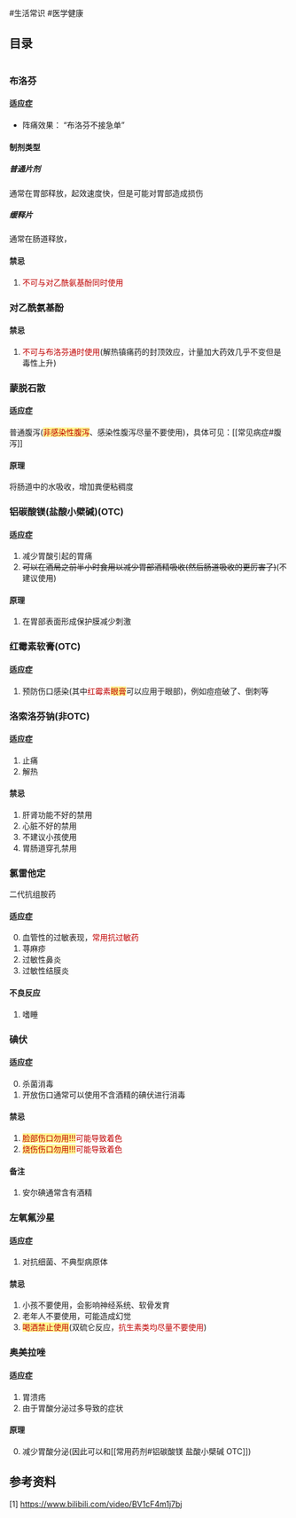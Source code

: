 #生活常识 #医学健康

## 目录
```toc

```




### 布洛芬

#### 适应症

- 阵痛效果：
	“布洛芬不接急单”



#### 制剂类型

##### 普通片剂
通常在胃部释放，起效速度快，但是可能对胃部造成损伤

##### 缓释片
通常在肠道释放，

#### 禁忌
1. <font color="#c00000">不可与对乙酰氨基酚同时使用</font>


### 对乙酰氨基酚


#### 禁忌
1. <font color="#c00000">不可与布洛芬通时使用</font>(解热镇痛药的封顶效应，计量加大药效几乎不变但是毒性上升)



### 蒙脱石散
#### 适应症
普通腹泻(<span style="background:#fff88f"><font color="#c00000">非感染性腹泻</font></span>、感染性腹泻尽量不要使用)，具体可见：[[常见病症#腹泻]]


#### 原理
将肠道中的水吸收，增加粪便粘稠度



### 铝碳酸镁(盐酸小檗碱)(OTC)

#### 适应症
1. 减少胃酸引起的胃痛
2. ~~可以在酒局之前半小时食用以减少胃部酒精吸收(然后肠道吸收的更厉害了)~~(不建议使用)
#### 原理
1. 在胃部表面形成保护膜减少刺激



### 红霉素软膏(OTC)

#### 适应症
1. 预防伤口感染(其中<font color="#c00000">红霉素</font><span style="background:#fff88f"><font color="#c00000">眼膏</font></span>可以应用于眼部)，例如痘痘破了、倒刺等



### 洛索洛芬钠(非OTC)

#### 适应症
1. 止痛
2. 解热

#### 禁忌
1. 肝肾功能不好的禁用
2. 心脏不好的禁用
3. 不建议小孩使用
4. 胃肠道穿孔禁用


### 氯雷他定

二代抗组胺药

#### 适应症
0. 血管性的过敏表现，<font color="#c00000">常用抗过敏药</font>
1. 荨麻疹
2. 过敏性鼻炎
3. 过敏性结膜炎

#### 不良反应
1. 嗜睡

### 碘伏

#### 适应症
0. 杀菌消毒
1. 开放伤口通常可以使用不含酒精的碘伏进行消毒

#### 禁忌
1. <span style="background:#fff88f"><font color="#c00000">脸部伤口勿用!!!</font></span><font color="#c00000">可能导致着色</font>
2. <span style="background:#fff88f"><font color="#c00000">烧伤伤口勿用!!!</font></span><font color="#c00000">可能导致着色</font>

#### 备注
1. 安尔碘通常含有酒精

 
### 左氧氟沙星

#### 适应症
1. 对抗细菌、不典型病原体

#### 禁忌
1. 小孩不要使用，会影响神经系统、软骨发育
2. 老年人不要使用，可能造成幻觉
3. <span style="background:#fff88f"><font color="#c00000">喝酒禁止使用</font></span>(双硫仑反应，<font color="#c00000">抗生素类均尽量不要使用</font>)


### 奥美拉唑

#### 适应症
1. 胃溃疡
2. 由于胃酸分泌过多导致的症状

#### 原理
0. 减少胃酸分泌(因此可以和[[常用药剂#铝碳酸镁 盐酸小檗碱 OTC]])

## 参考资料
[1] https://www.bilibili.com/video/BV1cF4m1j7bj